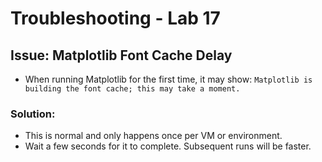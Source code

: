# Troubleshooting - Lab 17

## Issue: Matplotlib Font Cache Delay
- When running Matplotlib for the first time, it may show:
  `Matplotlib is building the font cache; this may take a moment.`

### Solution:
- This is normal and only happens once per VM or environment.
- Wait a few seconds for it to complete. Subsequent runs will be faster.
